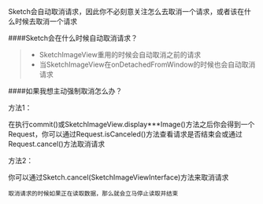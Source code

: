 Sketch会自动取消请求，因此你不必刻意关注怎么去取消一个请求，或者该在什么时候去取消一个请求

####Sketch会在什么时候自动取消请求？
>* SketchImageView重用的时候会自动取消之前的请求
>* 当SketchImageView在onDetachedFromWindow的时候也会自动取消请求

####如果我想主动强制取消怎么办？

方法1：

在执行commit()或SketchImageView.display***Image()方法之后你会得到一个Request，你可以通过Request.isCanceled()方法查看请求是否结束会或通过Request.cancel()方法取消请求

方法2：

你可以通过Sketch.cancel(SketchImageViewInterface)方法来取消请求

``取消请求的时候如果正在读取数据，那么就会立马停止读取并结束``
